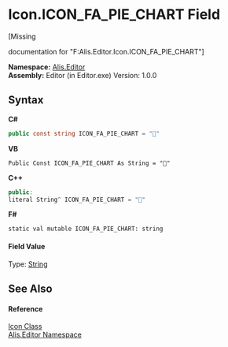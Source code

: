 # Icon.ICON_FA_PIE_CHART Field
 

\[Missing <summary> documentation for "F:Alis.Editor.Icon.ICON_FA_PIE_CHART"\]

**Namespace:**&nbsp;<a href="b150ade4-39de-a232-5f06-d3cdc1b2c538">Alis.Editor</a><br />**Assembly:**&nbsp;Editor (in Editor.exe) Version: 1.0.0

## Syntax

**C#**<br />
``` C#
public const string ICON_FA_PIE_CHART = ""
```

**VB**<br />
``` VB
Public Const ICON_FA_PIE_CHART As String = ""
```

**C++**<br />
``` C++
public:
literal String^ ICON_FA_PIE_CHART = ""
```

**F#**<br />
``` F#
static val mutable ICON_FA_PIE_CHART: string
```


#### Field Value
Type: <a href="https://docs.microsoft.com/dotnet/api/system.string" target="_blank">String</a>

## See Also


#### Reference
<a href="cc0f883c-67f8-f772-c6d7-a60b129f22a7">Icon Class</a><br /><a href="b150ade4-39de-a232-5f06-d3cdc1b2c538">Alis.Editor Namespace</a><br />